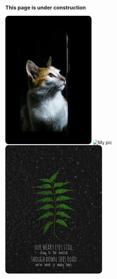 ### This page is under construction

<img alt="My pic" style="box-shadow: 4px,4px; border-radius: 10px;" height="405px" src="20180530_224921-01.jpeg">
<img alt="My pic" style="box-shadow: 4px,4px; border-radius: 10px;" height="405px" src="20180611_151118-01.jpeg">
<img alt="My pic" style="box-shadow: 4px,4px; border-radius: 10px;" height="405px" src="20190815_125521-01.jpeg">
